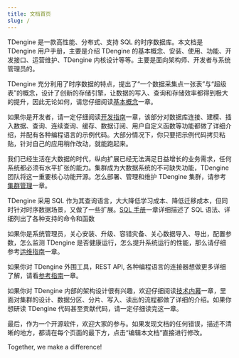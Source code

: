```yaml
---
title: 文档首页
slug: /
---
```


TDengine 是一款高性能、分布式、支持 SQL 的时序数据库。本文档是 TDengine 用户手册，主要是介绍 TDengine 的基本概念、安装、使用、功能、开发接口、运营维护、TDengine 内核设计等等。主要是面向架构师、开发者与系统管理员的。

TDengine 充分利用了时序数据的特点，提出了“一个数据采集点一张表”与“超级表”的概念，设计了创新的存储引擎，让数据的写入、查询和存储效率都得到极大的提升，因此无论如何，请您仔细阅读[基本概念](./concept)一章。

如果你是开发者，请一定仔细阅读[开发指南](./develop)一章，该部分对数据库连接、建模、插入数据、查询、连续查询、缓存、数据订阅、用户自定义函数等功能都做了详细介绍，并配有各种编程语言的示例代码。大部分情况下，你只要把示例代码拷贝粘贴，针对自己的应用稍作改动，就能跑起来。

我们已经生活在大数据的时代，纵向扩展已经无法满足日益增长的业务需求，任何系统都必须有水平扩张的能力。集群成为大数据系统的不可缺失功能，TDengine 团队将这一重要核心功能开源。怎么部署、管理和维护 TDengine 集群，请参考[集群管理](./cluster)一章。

TDengine 采用 SQL 作为其查询语言，大大降低学习成本、降低迁移成本，但同时针对时序数据场景，又做了一些扩展。[SQL 手册](./taos-sql)一章详细描述了 SQL 语法、详细列出了各种支持的命令和函数

如果你是系统管理员，关心安装、升级、容错灾备、关心数据导入、导出，配置参数，怎么监测 TDengine 是否健康运行，怎么提升系统运行的性能，那么请仔细参考[运维指南](./operation)一章。

如果你对 TDengine 外围工具，REST API, 各种编程语言的连接器想做更多详细了解，请看[参考指南](./reference)一章。

如果你对 TDengine 内部的架构设计很有兴趣，欢迎仔细阅读[技术内幕](./tdinternal)一章，里面对集群的设计、数据分区、分片、写入、读出的流程都做了详细的介绍。如果你想研读 TDengine 代码甚至贡献代码，请一定仔细读完这一章。

最后，作为一个开源软件，欢迎大家的参与。如果发现文档的任何错误，描述不清晰的地方，都请在每个页面的最下方，点击“编辑本文档“直接进行修改。

Together, we make a difference!
